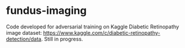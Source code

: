 # fundus-imaging
Code developed for adversarial training on Kaggle Diabetic Retinopathy image dataset: https://www.kaggle.com/c/diabetic-retinopathy-detection/data. Still in progress.
